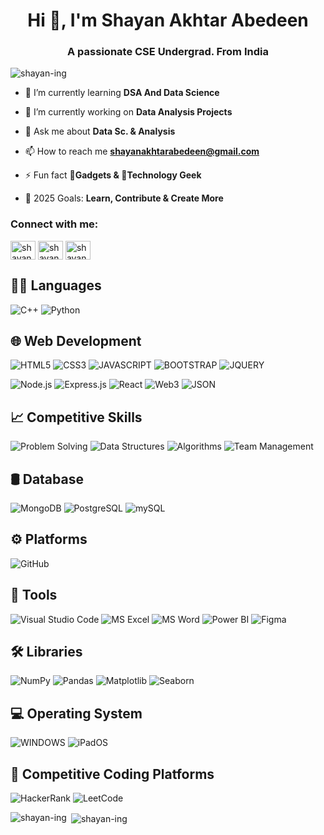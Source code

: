 <h1 align="center">Hi 👋, I'm Shayan Akhtar Abedeen</h1>
<h3 align="center">A passionate CSE Undergrad. From India</h3>

<p align="left"> <img src="https://komarev.com/ghpvc/?username=shayan-ing&label=Profile%20views&color=0e75b6&style=flat" alt="shayan-ing" /> </p>

- 🌱 I’m currently learning **DSA And Data Science**

- 🔭 I’m currently working on **Data Analysis Projects**

- 💬 Ask me about **Data Sc. & Analysis**
  
- 📫 How to reach me **shayanakhtarabedeen@gmail.com**

- ⚡ Fun fact **📱Gadgets & 👾Technology Geek**

- 🥅 2025 Goals: **Learn, Contribute & Create More**

<h3 align="left">Connect with me:</h3>
<p align="left">
<a href="https://www.linkedin.com/in/shayan-akhtar-abedeen-7aa888264/" target="blank"><img align="center" src="https://raw.githubusercontent.com/rahuldkjain/github-profile-readme-generator/master/src/images/icons/Social/linked-in-alt.svg" alt="shayan akhtar abedeen" height="30" width="40" /></a>
<a href="https://www.hackerrank.com/shayan_ing" target="blank"><img align="center" src="https://raw.githubusercontent.com/rahuldkjain/github-profile-readme-generator/master/src/images/icons/Social/hackerrank.svg" alt="shayan_ing" height="30" width="40" /></a>
<a href="https://www.leetcode.com/shayan-ing" target="blank"><img align="center" src="https://raw.githubusercontent.com/rahuldkjain/github-profile-readme-generator/master/src/images/icons/Social/leet-code.svg" alt="shayan-ing" height="30" width="40" /></a>
</p>



## 👨‍💻 Languages
![C++](https://camo.githubusercontent.com/00703943db13b61f2b5f6aecfcfa0f80384e2e7cd628866ec18fbc4c87e5eef9/68747470733a2f2f696d672e736869656c64732e696f2f7374617469632f76313f7374796c653d666f722d7468652d6261646765266d6573736167653d4325324225324226636f6c6f723d303035393943266c6f676f3d43253242253242266c6f676f436f6c6f723d464646464646266c6162656c3d)
![Python](https://img.shields.io/badge/Python-f7ec00?style=for-the-badge&logo=python&logoColor=blue)


## 🌐 Web Development
![HTML5](https://camo.githubusercontent.com/10c7a8fa2cf317cc7c4af6f13efac086a9f0ea010f0dfc746c94e5cde310b339/68747470733a2f2f696d672e736869656c64732e696f2f62616467652f48544d4c352d4533344632363f7374796c653d666f722d7468652d6261646765266c6f676f3d68746d6c35266c6f676f436f6c6f723d7768697465)
![CSS3](https://camo.githubusercontent.com/001d4637c08910acf414f12a1682879a1f99867f6f9a3550f0541e7d03dd34a2/68747470733a2f2f696d672e736869656c64732e696f2f62616467652f435353332d3135373242363f7374796c653d666f722d7468652d6261646765266c6f676f3d63737333266c6f676f436f6c6f723d7768697465)
![JAVASCRIPT](https://camo.githubusercontent.com/b50d4b5449ac9bed0fc02238425fd56db93011d5019563595023ff0bb1a02162/68747470733a2f2f696d672e736869656c64732e696f2f62616467652f4a6176615363726970742d4637444631453f7374796c653d666f722d7468652d6261646765266c6f676f3d6a617661736372697074266c6f676f436f6c6f723d626c61636b)
![BOOTSTRAP](https://camo.githubusercontent.com/3351c7f92ed9f66cab3787890c1bb6a05fa263b43bfa011d0b4b0c7177b542d1/68747470733a2f2f696d672e736869656c64732e696f2f7374617469632f76313f7374796c653d666f722d7468652d6261646765266d6573736167653d426f6f74737472617026636f6c6f723d373935324233266c6f676f3d426f6f747374726170266c6f676f436f6c6f723d464646464646266c6162656c3d)
![JQUERY](https://camo.githubusercontent.com/76330d6a93aada4cdb86c61b1e87c2dbd94f58d384734158452673ab1e3d61ca/68747470733a2f2f696d672e736869656c64732e696f2f62616467652f4a51756572792d3037363941443f7374796c653d666f722d7468652d6261646765266c6f676f3d6a7175657279266c6f676f436f6c6f723d7768697465)

![Node.js](https://img.shields.io/badge/Node.js-339933?style=for-the-badge&logo=node.js&logoColor=white)
![Express.js](https://img.shields.io/badge/Express.js-000000?style=for-the-badge&logo=express&logoColor=white)
![React](https://img.shields.io/badge/React-61DAFB?style=for-the-badge&logo=react&logoColor=black)
![Web3](https://img.shields.io/badge/Web3-652D90?style=for-the-badge&logo=ethereum&logoColor=white)
![JSON](https://camo.githubusercontent.com/979f0bf1752f2666ba6c68bfba9b08c681d5407cd2f8ccd6002ff4bae92c108b/68747470733a2f2f696d672e736869656c64732e696f2f7374617469632f76313f7374796c653d666f722d7468652d6261646765266d6573736167653d4a534f4e26636f6c6f723d303030303030266c6f676f3d4a534f4e266c6f676f436f6c6f723d464646464646266c6162656c3d)



## 📈 Competitive Skills
![Problem Solving](https://img.shields.io/badge/Problem_Solving-FF0000?style=for-the-badge&logo=java&logoColor=white)
![Data Structures](https://img.shields.io/badge/Data_Structures-1E90FF?style=for-the-badge&logo=java&logoColor=white)
![Algorithms](https://img.shields.io/badge/Algorithms-00ff2e?style=for-the-badge&logo=cpp&logoColor=white)
![Team Management](https://camo.githubusercontent.com/221f981dec2b234283328f7474cb505606675c57985c772d5703d4736e6fe2e7/68747470733a2f2f696d672e736869656c64732e696f2f7374617469632f76313f7374796c653d666f722d7468652d6261646765266d6573736167653d5465616d2b4d616e6167656d656e7426636f6c6f723d626c61636b266c6f676f436f6c6f723d464646464646266c6162656c3d)

## 🛢 Database
![MongoDB](https://img.shields.io/badge/MongoDB-47A248?style=for-the-badge&logo=mongodb&logoColor=white)
![PostgreSQL](https://img.shields.io/badge/PostgreSQL-336791?style=for-the-badge&logo=postgresql&logoColor=white)
![mySQL](https://camo.githubusercontent.com/d768312153131934e1f1de16888ca8c603ccb0b0d32448ce2cb6dedc6993f014/68747470733a2f2f696d672e736869656c64732e696f2f62616467652f53514c2d3237333536623f7374796c653d666f722d7468652d6261646765266c6f676f3d6d7973716c266c6f676f436f6c6f723d7768697465)


## ⚙ Platforms
![GitHub](https://camo.githubusercontent.com/ef90ad95301d4aece737138718cb36ee30499fe36dd8a9820a5cd70731971f06/68747470733a2f2f696d672e736869656c64732e696f2f7374617469632f76313f7374796c653d666f722d7468652d6261646765266d6573736167653d47697448756226636f6c6f723d313831373137266c6f676f3d476974487562266c6f676f436f6c6f723d464646464646266c6162656c3d)

## 🔧 Tools
![Visual Studio Code](https://camo.githubusercontent.com/9d12b20f099cebd11ae38edc13403ecdaaa42c154ac4a869d408f4400a44e7ed/68747470733a2f2f696d672e736869656c64732e696f2f7374617469632f76313f7374796c653d666f722d7468652d6261646765266d6573736167653d56697375616c2b53747564696f2b436f646526636f6c6f723d303037414343266c6f676f3d56697375616c2b53747564696f2b436f6465266c6f676f436f6c6f723d464646464646266c6162656c3d)
![MS Excel](https://img.shields.io/badge/MS_Excel-217346?style=for-the-badge&logo=microsoft-excel&logoColor=white)
![MS Word](https://img.shields.io/badge/MS_Word-2B579A?style=for-the-badge&logo=microsoft-word&logoColor=white)
![Power BI](https://img.shields.io/badge/Power_BI-F2C811?style=for-the-badge&logo=powerbi&logoColor=white)
![Figma](https://img.shields.io/badge/Figma-ff0143?style=for-the-badge&logo=figma&logoColor=white)

## 🛠️ Libraries
![NumPy](https://img.shields.io/badge/NumPy-013243?style=for-the-badge&logo=numpy&logoColor=white)
![Pandas](https://img.shields.io/badge/Pandas-150458?style=for-the-badge&logo=pandas&logoColor=white)
![Matplotlib](https://img.shields.io/badge/Matplotlib-005C5C?style=for-the-badge&logo=python&logoColor=white)
![Seaborn](https://img.shields.io/badge/Seaborn-3E5F6E?style=for-the-badge&logo=python&logoColor=white)

## 💻 Operating System
![WINDOWS](https://camo.githubusercontent.com/03d0eda0aa119344ab9473b6798da902be11d07b734edd46ceba20efd48bf842/68747470733a2f2f696d672e736869656c64732e696f2f7374617469632f76313f7374796c653d666f722d7468652d6261646765266d6573736167653d57696e646f777326636f6c6f723d303037384436266c6f676f3d57696e646f7773266c6f676f436f6c6f723d464646464646266c6162656c3d)
![iPadOS](https://img.shields.io/badge/iPadOS-000000?style=for-the-badge&logo=ipad&logoColor=white)


## 🥅 Competitive Coding Platforms
![HackerRank](https://camo.githubusercontent.com/137b97eb814c25ada9f396b74c5250ef4fac410e7d7937929f8366bdb723c0d6/68747470733a2f2f696d672e736869656c64732e696f2f7374617469632f76313f7374796c653d666f722d7468652d6261646765266d6573736167653d4861636b657252616e6b26636f6c6f723d323232323232266c6f676f3d4861636b657252616e6b266c6f676f436f6c6f723d303045413634266c6162656c3d)
![LeetCode](https://camo.githubusercontent.com/23789881ffdcba2c0bc471403d912f5ac9a599a840d74990de22c51fab16cb49/68747470733a2f2f696d672e736869656c64732e696f2f7374617469632f76313f7374796c653d666f722d7468652d6261646765266d6573736167653d4c656574436f646526636f6c6f723d323232323232266c6f676f3d4c656574436f6465266c6f676f436f6c6f723d464641313136266c6162656c3d)


<p><img align="left" src="https://github-readme-stats.vercel.app/api/top-langs?username=shayan-ing&show_icons=true&locale=en&layout=compact" alt="shayan-ing" /></p>

<p>&nbsp;<img align="center" src="https://github-readme-stats.vercel.app/api?username=shayan-ing&show_icons=true&locale=en" alt="shayan-ing" /></p>




